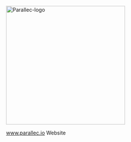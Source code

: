 <a href="http://www.parallec.io"><img alt="Parallec-logo" src="http://www.parallec.io/images/parallec-logo.png" width="325"></a>


www.parallec.io Website
